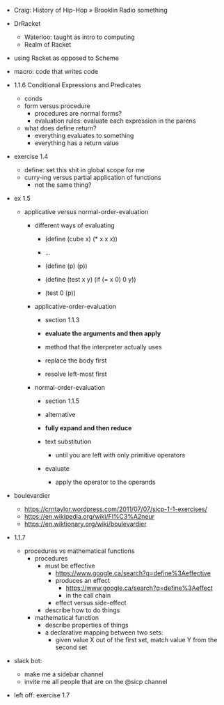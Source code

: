 - Craig: History of Hip-Hop » Brooklin Radio something
- DrRacket
    + Waterloo: taught as intro to computing
    + Realm of Racket
- using Racket as opposed to Scheme
- macro: code that writes code
- 1.1.6 Conditional Expressions and Predicates
    + conds
    + form versus procedure
        * procedures are normal forms?
        * evaluation rules: evaluate each expression in the parens
    + what does define return?
        * everything evaluates to something
        * everything has a return value
- exercise 1.4
    + define: set this shit in global scope for me
    + curry-ing versus partial application of functions
        * not the same thing?
- ex 1.5
    + applicative versus normal-order-evaluation
        * different ways of evaluating
            - (define (cube x) (* x x x))
            - …

            - (define (p) (p))

            - (define (test x y) 
                  (if (= x 0) 
                      0 
                      y))

            - (test 0 (p))

        * applicative-order-evaluation
            - section 1.1.3
            - **evaluate the arguments and then apply**
            - method that the interpreter actually uses

            - replace the body first
            - resolve left-most first
            
        * normal-order-evaluation
            - section 1.1.5
            - alternative
            - **fully expand and then reduce**

            - text substitution 
                + until you are left with only primitive operators
            - evaluate
                + apply the operator to the operands

- boulevardier
    + https://crntaylor.wordpress.com/2011/07/07/sicp-1-1-exercises/
    + https://en.wikipedia.org/wiki/Fl%C3%A2neur
    + https://en.wiktionary.org/wiki/boulevardier

- 1.1.7
    + procedures vs mathematical functions
        * procedures 
            - must be effective
                + https://www.google.ca/search?q=define%3Aeffective
                + produces an effect
                    * https://www.google.ca/search?q=define%3Aeffect
                    * in the call chain
                + effect versus side-effect
            - describe how to do things
        * mathematical function
            - describe properties of things
            - a declarative mapping between two sets: 
                + given value X out of the first set, match value Y from the second set
- slack bot: 
    + make me a sidebar channel
    + invite me all people that are on the @sicp channel

- left off: exercise 1.7
